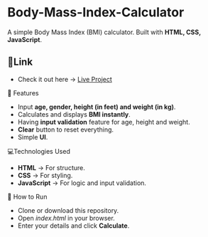 # Body-Mass-Index-Calculator
A simple Body Mass Index (BMI) calculator. Built with **HTML, CSS, JavaScript**.

## 🔗Link
- Check it out here → [Live Project](https://thelaxmikamat.github.io/Body-Mass-Index-Calculator/)

🌟 Features
  - Input **age, gender, height (in feet) and weight (in kg)**.
  - Calculates and displays **BMI instantly**.
  - Having **input validation** feature for age, height and weight.
  - **Clear** button to reset everything.
  - Simple **UI**.

💻Technologies Used
  - **HTML** → For structure.
  - **CSS** → For styling.
  - **JavaScript** → For logic and input validation.

🚀 How to Run
  - Clone or download this repository.
  - Open *index.html* in your browser.  
  - Enter your details and click **Calculate**. 
  
